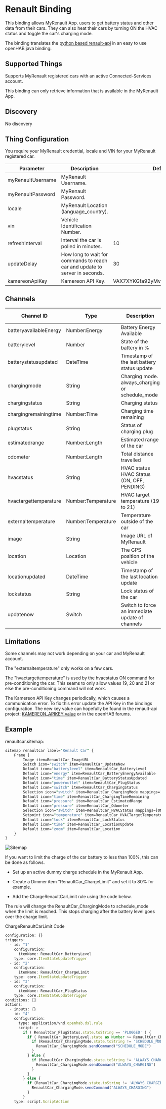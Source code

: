 # Renault Binding

This binding allows MyRenault App. users to get battery status and other data from their cars.
They can also heat their cars by turning ON the HVAC status and toggle the car's charging mode.

The binding translates the [python based renault-api](https://renault-api.readthedocs.io/en/latest/) in an easy to use openHAB java binding.

## Supported Things

Supports MyRenault registered cars with an active Connected-Services account.

This binding can only retrieve information that is available in the MyRenault App.

## Discovery

No discovery

## Thing Configuration

You require your MyRenault credential, locale and VIN for your MyRenault registered car.

| Parameter         | Description                                                                | Default                          |
|-------------------|----------------------------------------------------------------------------|----------------------------------|
| myRenaultUsername | MyRenault Username.                                                        |                                  |
| myRenaultPassword | MyRenault Password.                                                        |                                  |
| locale            | MyRenault Location (language_country).                                     |                                  |
| vin               | Vehicle Identification Number.                                             |                                  |
| refreshInterval   | Interval the car is polled in minutes.                                     |                               10 |
| updateDelay       | How long to wait for commands to reach car and update to server in seconds.|                               30 |
| kamereonApiKey    | Kamereon API Key.                                                          | VAX7XYKGfa92yMvXculCkEFyfZbuM7Ss |

## Channels

| Channel ID             | Type               | Description                                     | Read Only |
|------------------------|--------------------|-------------------------------------------------|-----------|
| batteryavailableEnergy | Number:Energy      | Battery Energy Available                        | Yes       |
| batterylevel           | Number             | State of the battery in %                       | Yes       |
| batterystatusupdated   | DateTime           | Timestamp of the last battery status update     | Yes       |
| chargingmode           | String             | Charging mode. always_charging or schedule_mode | No        |
| chargingstatus         | String             | Charging status                                 | Yes       |
| chargingremainingtime  | Number:Time        | Charging time remaining                         | Yes       |
| plugstatus             | String             | Status of charging plug                         | Yes       |
| estimatedrange         | Number:Length      | Estimated range of the car                      | Yes       |
| odometer               | Number:Length      | Total distance travelled                        | Yes       |
| hvacstatus             | String             | HVAC status HVAC Status (ON, OFF, PENDING)      | No        |
| hvactargettemperature  | Number:Temperature | HVAC target temperature (19 to 21)              | No        |
| externaltemperature    | Number:Temperature | Temperature outside of the car                  | Yes       |
| image                  | String             | Image URL of MyRenault                          | Yes       |
| location               | Location           | The GPS position of the vehicle                 | Yes       |
| locationupdated        | DateTime           | Timestamp of the last location update           | Yes       |
| lockstatus             | String             | Lock status of the car                          | Yes       |
| updatenow              | Switch             | Switch to force an immediate update of channels | No        |

## Limitations

Some channels may not work depending on your car and MyRenault account.

The "externaltemperature" only works on a few cars.

The "hvactargettemperature" is used by the hvacstatus ON command for pre-conditioning the car.
This seams to only allow values 19, 20 and 21 or else the pre-conditioning command will not work.

The Kamereon API Key changes periodically, which causes a communication error.
To fix this error update the API Key in the bindings configuration.
The new key value can hopefully be found in the renault-api project: [KAMEREON_APIKEY value](https://github.com/hacf-fr/renault-api/blob/main/src/renault_api/const.py) or in the openHAB forums.

## Example

renaultcar.sitemap:

```perl
sitemap renaultcar label="Renault Car" {
    Frame {
        Image item=RenaultCar_ImageURL
        Switch icon="switch" item=RenaultCar_UpdateNow
        Default icon="batterylevel" item=RenaultCar_BatteryLevel
        Default icon="energy" item=RenaultCar_BatteryEnergyAvailable
        Default icon="time" item=RenaultCar_BatteryStatusUpdated
        Default icon="poweroutlet" item=RenaultCar_PlugStatus
        Default icon="switch" item=RenaultCar_ChargingStatus
        Selection icon="switch" item=RenaultCar_ChargingMode mappings=[SCHEDULE_MODE="Schedule mode",ALWAYS_CHARGING="Instant charge"]
        Default icon="time" item=RenaultCar_ChargingTimeRemaining
        Default icon="pressure" item=RenaultCar_EstimatedRange
        Default icon="pressure" item=RenaultCar_Odometer
        Selection icon="switch" item=RenaultCar_HVACStatus mappings=[ON="ON"]
        Setpoint icon="temperature" item=RenaultCar_HVACTargetTemperature maxValue=21 minValue=19 step=1
        Default icon="lock" item=RenaultCar_LockStatus
        Default icon="time" item=RenaultCar_LocationUpdate
        Default icon="zoom" item=RenaultCar_Location
    }
}
```

![Sitemap](doc/sitemap.png)

If you want to limit the charge of the car battery to less than 100%, this can be done as follows.

- Set up an active dummy charge schedule in the MyRenault App.

- Create a Dimmer item "RenaultCar_ChargeLimit" and set it to 80% for example.

- Add the ChargeRenaultCarLimit rule using the code below.

The rule will change the RenaultCar_ChargingMode to schedule_mode when the limit is reached.
This stops charging after the battery level goes over the charge limit.

ChargeRenaultCarLimit Code

```javascript
configuration: {}
triggers:
  - id: "1"
    configuration:
      itemName: RenaultCar_BatteryLevel
    type: core.ItemStateUpdateTrigger
  - id: "2"
    configuration:
      itemName: RenaultCar_ChargeLimit
    type: core.ItemStateUpdateTrigger
  - id: "3"
    configuration:
      itemName: RenaultCar_PlugStatus
    type: core.ItemStateUpdateTrigger
conditions: []
actions:
  - inputs: {}
    id: "4"
    configuration:
      type: application/vnd.openhab.dsl.rule
      script: >
        if ( RenaultCar_PlugStatus.state.toString == 'PLUGGED' ) {
          if ( RenaultCar_BatteryLevel.state as Number >= RenaultCar_ChargeLimit.state as Number ) {
            if (RenaultCar_ChargingMode.state.toString != 'SCHEDULE_MODE' ) {
              RenaultCar_ChargingMode.sendCommand("SCHEDULE_MODE")
            }
          } else {
            if (RenaultCar_ChargingMode.state.toString != 'ALWAYS_CHARGING' ) {
              RenaultCar_ChargingMode.sendCommand("ALWAYS_CHARGING")
            }
          }
        } else {
          if (RenaultCar_ChargingMode.state.toString != 'ALWAYS_CHARGING' ) {
            RenaultCar_ChargingMode.sendCommand("ALWAYS_CHARGING")
          }
        }
    type: script.ScriptAction

```
